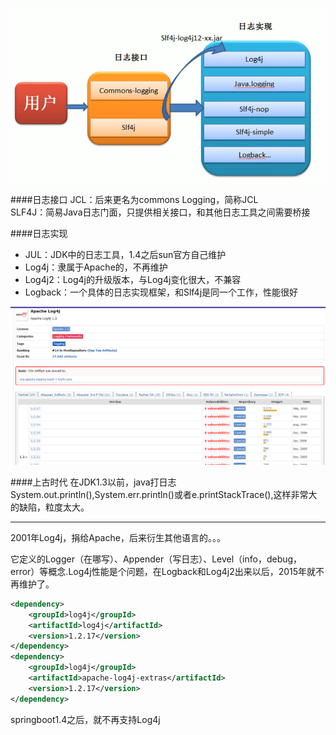 ![image](../../images/Snipaste_2022-07-06_01-28-16.png)

####日志接口
JCL：后来更名为commons Logging，简称JCL  
SLF4J：简易Java日志门面，只提供相关接口，和其他日志工具之间需要桥接

####日志实现
* JUL：JDK中的日志工具，1.4之后sun官方自己维护
* Log4j：隶属于Apache的，不再维护
* Log4j2：Log4j的升级版本，与Log4j变化很大，不兼容
* Logback：一个具体的日志实现框架，和Slf4j是同一个工作，性能很好

![image](../../images/Snipaste_2022-07-06_01-32-07.png)

####上古时代
在JDK1.3以前，java打日志System.out.println(),System.err.println()或者e.printStackTrace(),这样非常大的缺陷，粒度太大。

***
2001年Log4j，捐给Apache，后来衍生其他语言的。。。

它定义的Logger（在哪写）、Appender（写日志）、Level（info，debug，error）等概念.Log4j性能是个问题，在Logback和Log4j2出来以后，2015年就不再维护了。

```xml
<dependency>
    <groupId>log4j</groupId>
    <artifactId>log4j</artifactId>
    <version>1.2.17</version>
</dependency>
<dependency>
    <groupId>log4j</groupId>
    <artifactId>apache-log4j-extras</artifactId>
    <version>1.2.17</version>
</dependency>

```
springboot1.4之后，就不再支持Log4j  

